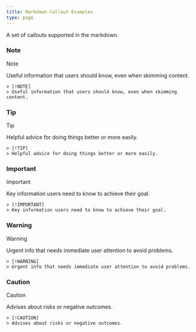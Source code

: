 ```yaml
---
title: Markdown Callout Examples
type: page
---
```


A set of callouts supported in the markdown.

### Note

> [!NOTE]
> Useful information that users should know, even when skimming content.

```
> [!NOTE]
> Useful information that users should know, even when skimming content.
```

### Tip

> [!TIP]
> Helpful advice for doing things better or more easily.

```
> [!TIP]
> Helpful advice for doing things better or more easily.
```

### Important

> [!IMPORTANT]
> Key information users need to know to achieve their goal.

```
> [!IMPORTANT]
> Key information users need to know to achieve their goal.
```

### Warning

> [!WARNING]
> Urgent info that needs immediate user attention to avoid problems.

```
> [!WARNING]
> Urgent info that needs immediate user attention to avoid problems.
```

### Caution

> [!CAUTION]
> Advises about risks or negative outcomes.

```
> [!CAUTION]
> Advises about risks or negative outcomes.
```

